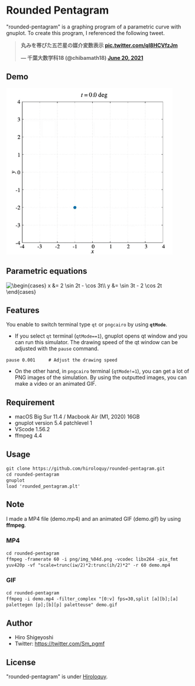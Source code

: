 # Rounded Pentagram
"rounded-pentagram" is a graphing program of a parametric curve with gnuplot.
To create this program, I referenced the following tweet.

**<blockquote class="twitter-tweet"><p lang="ja" dir="ltr">丸みを帯びた五芒星の媒介変数表示 <a href="https://t.co/qI8HCVfzJm">pic.twitter.com/qI8HCVfzJm</a></p>&mdash; 千葉大数学科18 (@chibamath18) <a href="https://twitter.com/chibamath18/status/1406756501004251136?ref_src=twsrc%5Etfw">June 20, 2021</a></blockquote>**

## Demo
<img src="demo.gif" width="450" alt="demo.gif" title="demo.gif">

## Parametric equations
<img src="https://latex.codecogs.com/gif.latex?\begin{cases}&space;x&space;&=&space;2&space;\sin&space;2t&space;-&space;\cos&space;3t\\&space;y&space;&=&space;\sin&space;3t&space;-&space;2&space;\cos&space;2t&space;\end{cases}" title="\begin{cases} x &= 2 \sin 2t - \cos 3t\\ y &= \sin 3t - 2 \cos 2t \end{cases}" />

## Features
You enable to switch terminal type `qt` or `pngcairo` by using **`qtMode`**.
- If you select `qt` terminal (`qtMode==1`), gnuplot opens qt window and you can run this simulator.
The drawing speed of the qt window can be adjusted with the `pause` command.
```
pause 0.001     # Adjust the drawing speed
```
- On the other hand, in `pngcairo` terminal (`qtMode!=1`), you can get a lot of PNG images of the simulation.
By using the outputted images, you can make a video or an animated GIF.

<!-- # Operating environment -->
## Requirement
- macOS Big Sur 11.4 / Macbook Air (M1, 2020) 16GB
- gnuplot version 5.4 patchlevel 1
- VScode 1.56.2
- ffmpeg 4.4

<!-- # Installation -->
 
## Usage
```
git clone https://github.com/hiroloquy/rounded-pentagram.git
cd rounded-pentagram
gnuplot
load 'rounded_pentagram.plt'
```

## Note
I made a MP4 file (demo.mp4) and an animated GIF (demo.gif) by using **ffmpeg**.

### MP4
```
cd rounded-pentagram
ffmpeg -framerate 60 -i png/img_%04d.png -vcodec libx264 -pix_fmt yuv420p -vf "scale=trunc(iw/2)*2:trunc(ih/2)*2" -r 60 demo.mp4
```

### GIF
```
cd rounded-pentagram
ffmpeg -i demo.mp4 -filter_complex "[0:v] fps=30,split [a][b];[a] palettegen [p];[b][p] paletteuse" demo.gif
```
 
## Author
* Hiro Shigeyoshi
* Twitter: https://twitter.com/Sm_pgmf
 
## License
"rounded-pentagram" is under [Hiroloquy](https://hiroloquy.com/).
 
